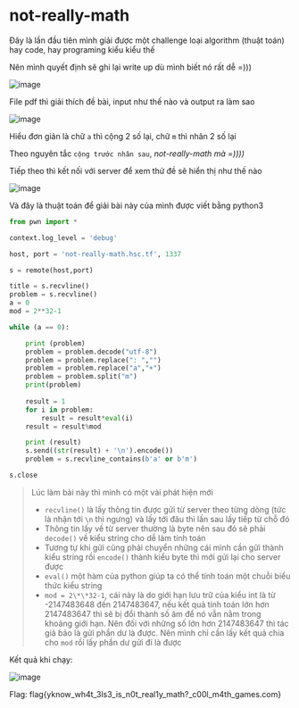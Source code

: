 # not-really-math

Đây là lần đầu tiên mình giải được một challenge loại algorithm (thuật toán) hay code, hay programing kiểu kiểu thế  

Nên mình quyết định sẽ ghi lại write up dù mình biết nó rất dễ =)))

![image](https://user-images.githubusercontent.com/74854445/122644503-bc771e00-d13f-11eb-9d8a-3f139853b26b.png)  

File pdf thì giải thích đề bài, input như thế nào và output ra làm sao  

![image](https://user-images.githubusercontent.com/74854445/122644574-0829c780-d140-11eb-8d4a-2df5fd16877d.png)  

Hiểu đơn giản là chữ `a` thì cộng 2 số lại, chữ `m` thì nhân 2 số lại  

Theo nguyên tắc `cộng trước nhân sau`, *not-really-math mà =))))*  

Tiếp theo thì kết nối với server để xem thử đề sẽ hiển thị như thế nào  

![image](https://user-images.githubusercontent.com/74854445/122644707-db29e480-d140-11eb-928e-2d544b8da703.png)  

Và đây là thuật toán để giải bài này của mình được viết bằng python3  

```py
from pwn import *

context.log_level = 'debug'

host, port = 'not-really-math.hsc.tf', 1337

s = remote(host,port)

title = s.recvline()
problem = s.recvline()
a = 0
mod = 2**32-1

while (a == 0):	

	print (problem)
	problem = problem.decode("utf-8")
	problem = problem.replace(": ","")
	problem = problem.replace("a","+")
	problem = problem.split("m")
	print(problem)
	
	result = 1
	for i in problem:
		result = result*eval(i)
	result = result%mod

	print (result)
	s.send((str(result) + '\n').encode())
	problem = s.recvline_contains(b'a' or b'm')

s.close
```  
> Lúc làm bài này thì mình có một vài phát hiện mới  
> 
> - `recvline()` là lấy thông tin được gửi từ server theo từng dòng (tức là nhận tới `\n` thì ngưng) và lấy tới đâu thì lần sau lấy tiếp từ chỗ đó  
> - Thông tin lấy về từ server thường là byte nên sau đó sẽ phải `decode()` về kiểu string cho dễ làm tính toán  
> - Tương tự khi gửi cũng phải chuyển những cái mình cần gửi thành kiểu string rồi `encode()` thành kiểu byte thì mới gửi lại cho server được  
> - `eval()` một hàm của python giúp ta có thể tính toán một chuỗi biểu thức kiểu string  
> - `mod = 2\*\*32-1`, cái này là do giới hạn lưu trữ của kiểu int là từ -2147483648 đến 2147483647, nếu kết quả tính toán lớn hơn 2147483647 thì sẽ bị đổi thành số âm 
> để nó vẫn nằm trong khoảng giới hạn. Nên đối với những số lớn hơn 2147483647 thì tác giả bảo là gửi phần dư là được. Nên mình chỉ cần lấy kết quả chia cho `mod` rồi lấy phần 
> dư gửi đi là được

Kết quả khi chạy:  

![image](https://user-images.githubusercontent.com/74854445/122644858-820e8080-d141-11eb-9119-b9be5bae145c.png)  

Flag: flag{yknow_wh4t_3ls3_is_n0t_real1y_math?_c00l_m4th_games.com}

